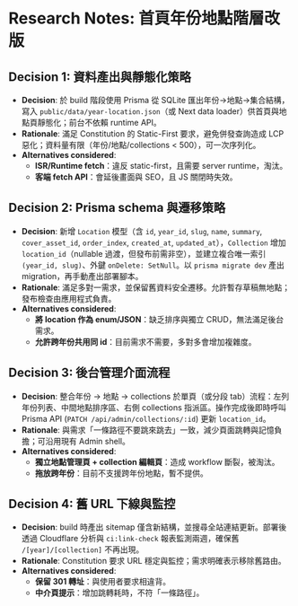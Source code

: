 # Research Notes: 首頁年份地點階層改版

## Decision 1: 資料產出與靜態化策略
- **Decision**: 於 build 階段使用 Prisma 從 SQLite 匯出年份→地點→集合結構，寫入 `public/data/year-location.json`（或 Next data loader）供首頁與地點頁靜態化；前台不依賴 runtime API。
- **Rationale**: 滿足 Constitution 的 Static-First 要求，避免併發查詢造成 LCP 惡化；資料量有限（年份/地點/collections < 500），可一次序列化。
- **Alternatives considered**:
  - **ISR/Runtime fetch**：違反 static-first，且需要 server runtime，淘汰。
  - **客端 fetch API**：會延後畫面與 SEO，且 JS 關閉時失效。

## Decision 2: Prisma schema 與遷移策略
- **Decision**: 新增 `Location` 模型（含 `id`, `year_id`, `slug`, `name`, `summary`, `cover_asset_id`, `order_index`, `created_at`, `updated_at`），`Collection` 增加 `location_id`（nullable 過渡，但發布前需非空），並建立複合唯一索引 `(year_id, slug)`、外鍵 `onDelete: SetNull`。以 `prisma migrate dev` 產出 migration，再手動產出部署腳本。
- **Rationale**: 滿足多對一需求，並保留舊資料安全遷移。允許暫存草稿無地點；發布檢查由應用程式負責。
- **Alternatives considered**:
  - **將 location 作為 enum/JSON**：缺乏排序與獨立 CRUD，無法滿足後台需求。
  - **允許跨年份共用同 id**：目前需求不需要，多對多會增加複雜度。

## Decision 3: 後台管理介面流程
- **Decision**: 整合年份 → 地點 → collections 於單頁（或分段 tab）流程：左列年份列表、中間地點排序區、右側 collections 指派區。操作完成後即時呼叫 Prisma API (`PATCH /api/admin/collections/:id`) 更新 `location_id`。
- **Rationale**: 與需求「一條路徑不要跳來跳去」一致，減少頁面跳轉與記憶負擔；可沿用現有 Admin shell。
- **Alternatives considered**:
  - **獨立地點管理頁 + collection 編輯頁**：造成 workflow 斷裂，被淘汰。
  - **拖放跨年份**：目前不支援跨年份地點，暫不提供。

## Decision 4: 舊 URL 下線與監控
- **Decision**: build 時產出 sitemap 僅含新結構，並搜尋全站連結更新。部署後透過 Cloudflare 分析與 `ci:link-check` 報表監測兩週，確保舊 `/[year]/[collection]` 不再出現。
- **Rationale**: Constitution 要求 URL 穩定與監控；需求明確表示移除舊路由。
- **Alternatives considered**:
  - **保留 301 轉址**：與使用者要求相違背。
  - **中介頁提示**：增加跳轉耗時，不符「一條路徑」。
